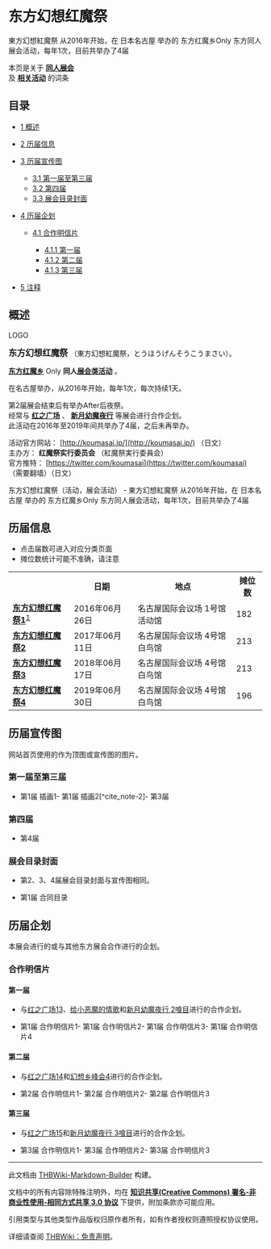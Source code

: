 # 东方幻想红魔祭

<!-- source html: G:\repos\THBWiki-Markdown-Builder\THBWikiMarkdown\Temp\main\e\e9\ns0%3A%E4%B8%9C%E6%96%B9%E5%B9%BB%E6%83%B3%E7%BA%A2%E9%AD%94%E7%A5%AD.html -->

東方幻想紅魔祭 从2016年开始，在 日本名古屋 举办的 东方红魔乡Only 东方同人展会活动，每年1次，目前共举办了4届

本页是关于 **[同人展会](./同人展会.md#展会类活动)**   
及 **[相关活动](./相关活动.md)** 的词条

## 目录

- [1 概述](#概述)
- [2 历届信息](#历届信息)
- [3 历届宣传图](#历届宣传图)

  - [3.1 第一届至第三届](#第一届至第三届)
  - [3.2 第四届](#第四届)
  - [3.3 展会目录封面](#展会目录封面)



- [4 历届企划](#历届企划)

  - [4.1 合作明信片](#合作明信片)

    - [4.1.1 第一届](#第一届)
    - [4.1.2 第二届](#第二届)
    - [4.1.3 第三届](#第三届)






- [5 注释](#注释)





## 概述



[](./文件-东方幻想红魔祭LOGO.jpg.md)

LOGO




  
<big> **东方幻想红魔祭** </big>（東方幻想紅魔祭，とうほうげんそうこうまさい）。  
  
  
  
  
 **[东方红魔乡](./东方红魔乡.md)** Only **同人[展会类活动](./展会类活动.md#展会类活动)** 。  
  
在名古屋举办，从2016年开始，每年1次，每次持续1天。  
  
第2届展会结束后有举办After后夜祭。  
经常与 **[红之广场](./红之广场.md)** 、 **[新月幼魔夜行](./新月幼魔夜行.md)** 等展会进行合作企划。  
此活动在2016年至2019年间共举办了4届，之后未再举办。  
  
  
  
  
活动官方网站： [http://koumasai.jp/](http://koumasai.jp/) （日文）  
主办方： **红魔祭实行委员会** （紅魔祭実行委員会）  
官方推特： [https://twitter.com/koumasai](https://twitter.com/koumasai) （需要翻墙）（日文）  
  
东方幻想红魔祭（活动，展会活动） - 東方幻想紅魔祭 从2016年开始，在 日本名古屋 举办的 东方红魔乡Only 东方同人展会活动，每年1次，目前共举办了4届

## 历届信息
- 点击届数可进入对应分类页面
- 摊位数统计可能不准确，请注意


<table>
<tbody><tr><th> </th><th>日期</th><th>地点</th><th>摊位数</th></tr>
<tr><td id="1"><b><a href="/展会作品列表?e=%E4%B8%9C%E6%96%B9%E5%B9%BB%E6%83%B3%E7%BA%A2%E9%AD%94%E7%A5%AD%231">东方幻想红魔祭1</a></b><sup id="cite_ref-1" class="reference"><a href="#cite_note-1">1</a></sup></td><td id="ev-1">2016年06月26日</td><td>名古屋国际会议场 1号馆 活动馆</td><td>182</td></tr>
<tr><td id="2"><b><a href="/展会作品列表?e=%E4%B8%9C%E6%96%B9%E5%B9%BB%E6%83%B3%E7%BA%A2%E9%AD%94%E7%A5%AD%232">东方幻想红魔祭2</a></b></td><td id="ev-2">2017年06月11日</td><td>名古屋国际会议场 4号馆 白鸟馆</td><td>213</td></tr>
<tr><td id="3"><b><a href="/展会作品列表?e=%E4%B8%9C%E6%96%B9%E5%B9%BB%E6%83%B3%E7%BA%A2%E9%AD%94%E7%A5%AD%233">东方幻想红魔祭3</a></b></td><td id="ev-3">2018年06月17日</td><td>名古屋国际会议场 4号馆 白鸟馆</td><td>213</td></tr>
<tr><td id="4"><b><a href="/展会作品列表?e=%E4%B8%9C%E6%96%B9%E5%B9%BB%E6%83%B3%E7%BA%A2%E9%AD%94%E7%A5%AD%234">东方幻想红魔祭4</a></b></td><td id="ev-4">2019年06月30日</td><td>名古屋国际会议场 4号馆 白鸟馆</td><td>196</td></tr>
</tbody></table>



## 历届宣传图
  
网站首页使用的作为顶图或宣传图的图片。
  


### 第一届至第三届
- [](./文件-东方幻想红魔祭1插画1.jpg.md)第1届 插画1- [](./文件-东方幻想红魔祭1插画2.jpg.md)第1届 插画2[^cite_note-2]- [](./文件-东方幻想红魔祭2.jpg.md)第3届


### 第四届
- [](./文件-东方幻想红魔祭4.png.md)第4届


### 展会目录封面
- 第2、3、4届展会目录封面与宣传图相同。

- [](./文件-幻想红魔祭1地底嘉年华4目录.jpg.md)第1届 合同目录


## 历届企划
  
本展会进行的或与其他东方展会合作进行的企划。
  


### 合作明信片

#### 第一届
- 与[红之广场13](./红之广场.md)、[给小恶魔的情歌](./给小恶魔的情歌.md)和[新月幼魔夜行 2喰目](./新月幼魔夜行.md)进行的合作企划。

- [](./文件-红小新幻合作明信片1.jpg.md)第1届 合作明信片1- [](./文件-红小新幻合作明信片2.jpg.md)第1届 合作明信片2- [](./文件-红小新幻合作明信片3.jpg.md)第1届 合作明信片3- [](./文件-红小新幻合作明信片4.jpg.md)第1届 合作明信片4


#### 第二届
- 与[红之广场14](./红之广场.md)和[幻想乡峰会4](./幻想乡峰会.md)进行的合作企划。

- [](./文件-红峰幻合作明信片1.jpg.md)第2届 合作明信片1- [](./文件-红峰幻合作明信片2.jpg.md)第2届 合作明信片2- [](./文件-红峰幻合作明信片3.jpg.md)第2届 合作明信片3


#### 第三届
- 与[红之广场15](./红之广场.md)和[新月幼魔夜行 3喰目](./新月幼魔夜行.md)进行的合作企划。

- [](./文件-红新幻合作明信片1.jpg.md)第3届 合作明信片1- [](./文件-红新幻合作明信片2.jpg.md)第3届 合作明信片2- [](./文件-红新幻合作明信片3.jpg.md)第3届 合作明信片3


[^cite_note-1]: 与[地底嘉年华4](./地底嘉年华.md)共同举办。

  
  






---

此文档由 [THBWiki-Markdown-Builder](https://github.com/Delsin-Yu/THBWiki-Markdown-Builder) 构建。

文档中的所有内容除特殊注明外，均在 [**知识共享(Creative Commons) 署名-非商业性使用-相同方式共享 3.0 协议**](https://creativecommons.org/licenses/by-sa/3.0/deed.zh-hans) 下提供，附加条款亦可能应用。

引用类型与其他类型作品版权归原作者所有，如有作者授权则遵照授权协议使用。

详细请查阅 [THBWiki：免责声明](https://thbwiki.cc/THBWiki:%E5%85%8D%E8%B4%A3%E5%A3%B0%E6%98%8E)。

